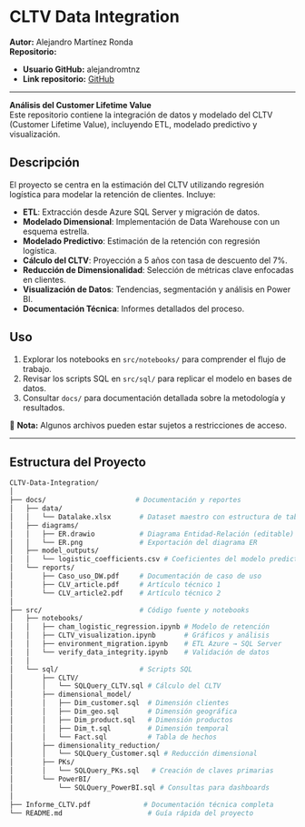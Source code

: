 # CLTV Data Integration

**Autor:** Alejandro Martínez Ronda  
**Repositorio:**  
- **Usuario GitHub:** alejandromtnz
- **Link repositorio:** [GitHub](https://github.com/alejandromtnz/CLTV-Data-Integration.git)

------

**Análisis del Customer Lifetime Value**  
Este repositorio contiene la integración de datos y modelado del CLTV (Customer Lifetime Value), incluyendo ETL, modelado predictivo y visualización.

## **Descripción**
El proyecto se centra en la estimación del CLTV utilizando regresión logística para modelar la retención de clientes. Incluye:

- **ETL**: Extracción desde Azure SQL Server y migración de datos.
- **Modelado Dimensional**: Implementación de Data Warehouse con un esquema estrella.
- **Modelado Predictivo**: Estimación de la retención con regresión logística.
- **Cálculo del CLTV**: Proyección a 5 años con tasa de descuento del 7%.
- **Reducción de Dimensionalidad**: Selección de métricas clave enfocadas en clientes.
- **Visualización de Datos**: Tendencias, segmentación y análisis en Power BI.
- **Documentación Técnica**: Informes detallados del proceso.

## **Uso**
1. Explorar los notebooks en `src/notebooks/` para comprender el flujo de trabajo.
2. Revisar los scripts SQL en `src/sql/` para replicar el modelo en bases de datos.
3. Consultar `docs/` para documentación detallada sobre la metodología y resultados.

📌 **Nota:** Algunos archivos pueden estar sujetos a restricciones de acceso.

---

## **Estructura del Proyecto**
```bash
CLTV-Data-Integration/
│
├── docs/                      # Documentación y reportes
│   ├── data/                  
│   │   └── Datalake.xlsx       # Dataset maestro con estructura de tablas
│   ├── diagrams/              
│   │   ├── ER.drawio           # Diagrama Entidad-Relación (editable)
│   │   └── ER.png              # Exportación del diagrama ER
│   ├── model_outputs/         
│   │   └── logistic_coefficients.csv # Coeficientes del modelo predictivo
│   └── reports/                
│       ├── Caso_uso_DW.pdf     # Documentación de caso de uso
│       ├── CLV_article.pdf     # Artículo técnico 1
│       └── CLV_article2.pdf    # Artículo técnico 2
│
├── src/                        # Código fuente y notebooks
│   ├── notebooks/             
│   │   ├── cham_logistic_regression.ipynb # Modelo de retención
│   │   ├── CLTV_visualization.ipynb       # Gráficos y análisis
│   │   ├── environment_migration.ipynb    # ETL Azure → SQL Server
│   │   └── verify_data_integrity.ipynb    # Validación de datos
│   │
│   └── sql/                    # Scripts SQL
│       ├── CLTV/
│       │   └── SQLQuery_CLTV.sql # Cálculo del CLTV
│       ├── dimensional_model/
│       │   ├── Dim_customer.sql  # Dimensión clientes
│       │   ├── Dim_geo.sql       # Dimensión geográfica
│       │   ├── Dim_product.sql   # Dimensión productos
│       │   ├── Dim_t.sql         # Dimensión temporal
│       │   └── Fact.sql          # Tabla de hechos
│       ├── dimensionality_reduction/
│       │   └── SQLQuery_Customer.sql # Reducción dimensional
│       ├── PKs/
│       │   └── SQLQuery_PKs.sql   # Creación de claves primarias
│       └── PowerBI/
│           └── SQLQuery_PowerBI.sql # Consultas para dashboards
│
├── Informe_CLTV.pdf             # Documentación técnica completa
└── README.md                     # Guía rápida del proyecto
